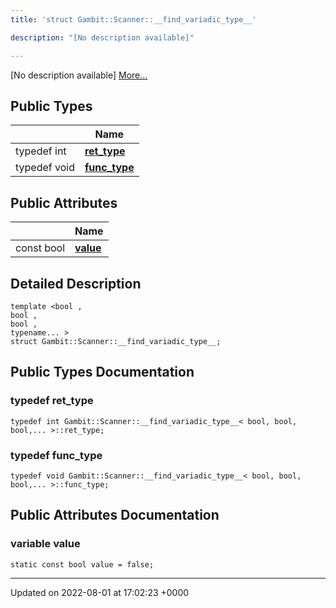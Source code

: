```yaml
---
title: 'struct Gambit::Scanner::__find_variadic_type__'

description: "[No description available]"

---
```









[No description available] [More...](#detailed-description)

## Public Types

|                | Name           |
| -------------- | -------------- |
| typedef int | **[ret_type](/documentation/code/classes/structgambit_1_1scanner_1_1____find__variadic__type____/#typedef-ret-type)**  |
| typedef void | **[func_type](/documentation/code/classes/structgambit_1_1scanner_1_1____find__variadic__type____/#typedef-func-type)**  |

## Public Attributes

|                | Name           |
| -------------- | -------------- |
| const bool | **[value](/documentation/code/classes/structgambit_1_1scanner_1_1____find__variadic__type____/#variable-value)**  |

## Detailed Description

```
template <bool ,
bool ,
bool ,
typename... >
struct Gambit::Scanner::__find_variadic_type__;
```

## Public Types Documentation

### typedef ret_type

```
typedef int Gambit::Scanner::__find_variadic_type__< bool, bool, bool,... >::ret_type;
```


### typedef func_type

```
typedef void Gambit::Scanner::__find_variadic_type__< bool, bool, bool,... >::func_type;
```


## Public Attributes Documentation

### variable value

```
static const bool value = false;
```


-------------------------------

Updated on 2022-08-01 at 17:02:23 +0000
